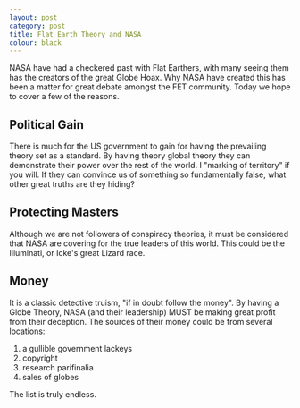 ```yaml
---
layout: post
category: post
title: Flat Earth Theory and NASA
colour: black
---
```



NASA have had a checkered past with Flat Earthers, with many seeing them has the creators of the great Globe Hoax. Why NASA have created this has been a matter for great debate amongst the FET community. Today we hope to cover a few of the reasons.

## Political Gain

There is much for the US government to gain for having the prevailing theory set as a standard. By having theory global theory they can demonstrate their power over the rest of the world. I "marking of territory" if you will. If they can convince us of something so fundamentally false, what other great truths are they hiding?

## Protecting Masters

Although we are not followers of conspiracy theories, it must be considered that NASA are covering for the true leaders of this world. This could be the Illuminati, or Icke's great Lizard race.

## Money

It is a classic detective truism, "if in doubt follow the money". By having a Globe Theory, NASA (and their leadership) MUST be making great profit from their deception. The sources of their money could be from several locations:

1. a gullible government lackeys
2. copyright
3. research parifinalia
4. sales of globes

The list is truly endless.
